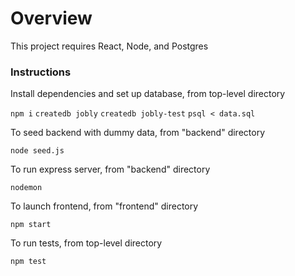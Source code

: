 # Overview

This project requires React, Node, and Postgres

### Instructions

Install dependencies and set up database, from top-level directory

```npm i```
```createdb jobly```
```createdb jobly-test```
```psql < data.sql```

To seed backend with dummy data, from "backend" directory

```node seed.js```

To run express server, from "backend" directory

```nodemon```

To launch frontend, from "frontend" directory

```npm start```

To run tests, from top-level directory

```npm test```